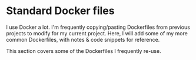# Standard Docker files

I use Docker a lot. I'm frequently copying/pasting Dockerfiles from previous projects to modify for my current project. Here, I will add some of my more common Dockerfiles, with notes & code snippets for reference.

This section covers some of the Dockerfiles I frequently re-use.
